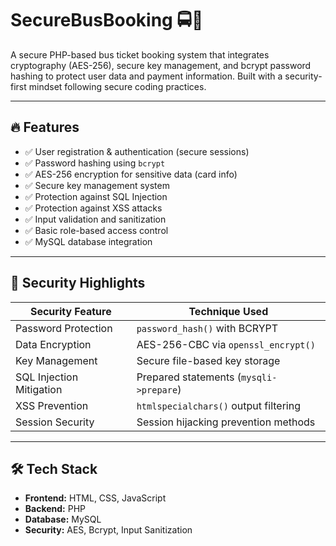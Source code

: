 # SecureBusBooking 🚍🔐
A secure PHP-based bus ticket booking system that integrates cryptography (AES-256), secure key management, and bcrypt password hashing to protect user data and payment information. Built with a security-first mindset following secure coding practices.

---

## 🔥 Features
- ✅ User registration & authentication (secure sessions)
- ✅ Password hashing using `bcrypt`
- ✅ AES-256 encryption for sensitive data (card info)
- ✅ Secure key management system
- ✅ Protection against SQL Injection
- ✅ Protection against XSS attacks
- ✅ Input validation and sanitization
- ✅ Basic role-based access control
- ✅ MySQL database integration

---

## 🧠 Security Highlights
| Security Feature             | Technique Used                         |
|-----------------------------|----------------------------------------|
| Password Protection         | `password_hash()` with BCRYPT          |
| Data Encryption             | AES-256-CBC via `openssl_encrypt()`     |
| Key Management              | Secure file-based key storage          |
| SQL Injection Mitigation    | Prepared statements (`mysqli->prepare`)|
| XSS Prevention              | `htmlspecialchars()` output filtering  |
| Session Security            | Session hijacking prevention methods   |

---

## 🛠️ Tech Stack
- **Frontend:** HTML, CSS, JavaScript
- **Backend:** PHP
- **Database:** MySQL
- **Security:** AES, Bcrypt, Input Sanitization


